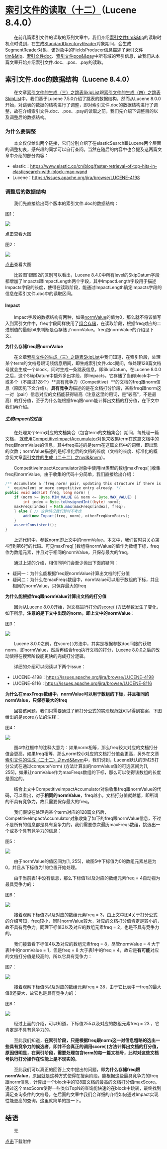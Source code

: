 # [索引文件的读取（十二）](https://www.amazingkoala.com.cn/Lucene/Search/)（Lucene 8.4.0）

&emsp;&emsp;在前几篇索引文件的读取的系列文章中，我们介绍[索引文件tim&&tip](https://www.amazingkoala.com.cn/Lucene/suoyinwenjian/2019/0401/43.html)的读取时机点时说到，在生成[StandardDirectoryReader](https://www.amazingkoala.com.cn/Lucene/Index/2019/0916/93.html)对象期间，会生成[SegmentReader](https://www.amazingkoala.com.cn/Lucene/Index/2019/1014/99.html)对象，该对象中的FieldsProducer信息描述了[索引文件tim&&tip](https://www.amazingkoala.com.cn/Lucene/suoyinwenjian/2019/0401/43.html)、[索引文件doc](https://www.amazingkoala.com.cn/Lucene/suoyinwenjian/2019/0324/42.html)、[索引文件pos&&pay](https://www.amazingkoala.com.cn/Lucene/suoyinwenjian/2019/0324/41.html)中所有域的索引信息，故我们从本篇文章开始介绍索引文件.doc、.pos、.pay的读取。

## 索引文件.doc的数据结构（Lucene 8.4.0）

&emsp;&emsp;在文章[索引文件的生成（三）之跳表SkipList](https://www.amazingkoala.com.cn/Lucene/Index/2020/0103/123.html)跟[索引文件的生成（四）之跳表SkipList](https://www.amazingkoala.com.cn/Lucene/Index/2020/0106/124.html)中，我们基于Lucene 7.5.0介绍了跳表的数据结构，然而从Lucene 8.0.0开始，对跳表的数据的结构进行了调整，即对索引文件.doc的数据结构进行了调整，故在介绍索引文件.doc、.pos、.pay的读取之前，我们先介绍下调整目的以及调整后的数据结构。

### 为什么要调整

&emsp;&emsp;本文仅仅给出两个链接，它们分别介绍了在elasticSearch跟Lucene两个层面的调整初衷，感兴趣的同学可以自行查阅。当然在随后的内容中也会提及这两篇文章中介绍的部分内容：

- elastic：https://www.elastic.co/cn/blog/faster-retrieval-of-top-hits-in-elasticsearch-with-block-max-wand
- Lucene：https://issues.apache.org/jira/browse/LUCENE-4198

### 调整后的数据结构

&emsp;&emsp;我们先直接给出两个版本的索引文件.doc的数据结构：

图1：

<img src="索引文件的读取（十二）-image/1.png">

[点击]()查看大图

图2：

<img src="索引文件的读取（十二）-image/2.png">

[点击]()查看大图

&emsp;&emsp;比较图1跟图2的区别可以看出，Lucene 8.4.0中所有level的SkipDatum字段都增加了Impacts跟ImpactLength两个字段，其中ImpactLength字段用于描述Impacts字段的长度，使得在读取阶段，能通过ImpactLength确定Impacts字段的信息在索引文件.doc中的读取区间。

#### Impact

&emsp;&emsp;Impact字段的数据结构有两种，如果[normValue](https://www.amazingkoala.com.cn/Lucene/Index/2020/0828/164.html)的值为0，那么就不将该值写入到索引文件中，freq字段同样使用了[组合存储](https://www.amazingkoala.com.cn/Lucene/Index/2019/0222/36.html)，在读取阶段，根据freq对应的二进制值的最低bit来判断是否存储了normValue。freq跟normValue的介绍见下文。

**为什么存储freq跟normValue**

&emsp;&emsp;在文章[索引文件的生成（三）之跳表SkipList](https://www.amazingkoala.com.cn/Lucene/Index/2020/0103/123.html)中我们知道，在索引阶段，处理某个term的文档号跟词频信息期间，即生成索引文件.doc期间，每处理128篇文档号就会生成一个block，同时生成一条跳表信息，即SkipDatum，在Lucene 8.0.0之后，这个SkipDatum中额外多出字段，即Impacts，它存储了当前block中一个或多个（不超过128个）**具有竞争力（Competitive）**的文档的freq跟norm信息（原因见下文介绍）。**具有竞争力**描述的是在文档打分阶段，某些freq跟norm这一对（pair）信息对应的文档能获得较高（注意这里的用词，是"较高"，不是最高）的打分值，至于为什么能根据freq跟norm能计算出文档的打分值，在下文中我们再介绍。

##### 生成Impact的过程

&emsp;&emsp;在处理某个term对应的文档集合（包含term的文档集合）期间，每处理一篇文档， 就使用[CompetitiveImpactAccumulator](https://github.com/LuXugang/Lucene-7.5.0/blob/master/solr-8.4.0/lucene/core/src/java/org/apache/lucene/codecs/CompetitiveImpactAccumulator.java)对象来收集term在这篇文档中的freq跟normValue的信息，其中freq描述的是term在这篇文档中的词频，即出现的次数；normValue描述的是标准化后的文档的长度（文档的长度、标准化的概念见文章[索引文件的生成（二十二）之nvd&&nvm](https://www.amazingkoala.com.cn/Lucene/Index/2020/0828/164.html)）。

&emsp;&emsp;CompetitiveImpactAccumulator对象中使用int类型的数组maxFreqs[ ]收集freq和normValue，由于收集的代码十分简单，我们直接给出介绍：

```java
/** Accumulate a (freq,norm) pair, updating this structure if there is no
 *  equivalent or more competitive entry already. */
public void add(int freq, long norm) {
    if (norm >= Byte.MIN_VALUE && norm <= Byte.MAX_VALUE) {
        int index = Byte.toUnsignedInt((byte) norm);
    maxFreqs[index] = Math.max(maxFreqs[index], freq); 
    } else { // 这种情况我们暂时不考虑
        add(new Impact(freq, norm), otherFreqNormPairs);
    }
    assertConsistent();
}
```

&emsp;&emsp;上述代码中，参数norm即上文中的normValue。本文中，我们暂时只关心第4行到第6行的代码。可见maxFreq[ ]数组将normValue的值作为数组下标，freq作为数组元素，并且对于相同的normValue，只保存最大的freq。

&emsp;&emsp;通过上述的介绍，相信同学们会至少抛出下面的疑问：

- 疑问一：为什么能根据freq跟normValue计算出文档的打分值
- 疑问二：为什么在maxFreqs数组中，normValue可以用于数组的下标，并且相同的normValue，只保存最大的freq

**为什么能根据freq跟normValue计算出文档的打分值**

&emsp;&emsp;因为从Lucene 8.0.0开始，对文档进行打分的[score( )](https://github.com/LuXugang/Lucene-7.5.0/blob/master/solr-8.4.0/lucene/core/src/java/org/apache/lucene/search/similarities/Similarity.java)方法参数发生了变化，如下所示，**注意的是下文中出现的norm，即上文中的normValue**：

图3：

<img src="索引文件的读取（十二）-image/3.png">

&emsp;&emsp;Lucene 8.0.0之前，在score( )方法中，其实是根据参数doc间接的获取norm，即normValue，然后再结合freq执行文档的打分，Lucene 8.0.0之后的改动使得在搜索阶段能更快的完成打分逻辑。

&emsp;&emsp;详细的介绍可以阅读以下两个issue：

- LUCENE-4198：https://issues.apache.org/jira/browse/LUCENE-4198
- LUCENE-8116：https://issues.apache.org/jira/browse/LUCENE-8116

**为什么在maxFreqs数组中，normValue可以用于数组的下标，并且相同的normValue，只保存最大的freq**

&emsp;&emsp;回答该问题，我们只需要通过了解打分公式的实现规范就可以得到答案，下图给出的是score方法的注释：

图4：

<img src="索引文件的读取（十二）-image/4.png">

&emsp;&emsp;图4中红框中的注释大意为：如果norm相等，那么freq较大对应的文档打分值会更高，如果freq相等，那么norm较小对应的文档打分值会更高，另外在文章[索引文件的生成（二十二）之nvd&&nvm](https://www.amazingkoala.com.cn/Lucene/Index/2020/0828/164.html)中，我们说到，Lucene默认的BM25打分公式在通过computeNorm( )方法计算出的normValue值的可选区间为[1, 255]，如果让normValue作为maxFreqs数组的下标，那么可以使得该数组的长度是固定的。

&emsp;&emsp;结合上文中CompetitiveImpactAccumulator对象收集freq跟normValue的代码，可以看出，对于**相同的normValue**，freq越小，文档打分值就越低，即所谓的不具有竞争力，故只需要保存最大的freq。

&emsp;&emsp;我们假设在处理完某个term对应的128篇文档后，CompetitiveImpactAccumulator对象收集了如下的freq跟normValue信息，不过不是所有的信息都是具有竞争力的，我们需要依次遍历maxFreqs数组，挑选出一个或多个具有竞争力的信息：

图5：

<img src="索引文件的读取（十二）-image/5.png">

&emsp;&emsp;由于normValue的值区间为[1, 255]，故图5中下标值为0的数组元素总是为0，并且从下标值为1的位置开始处理。

&emsp;&emsp;由于当前表1中没有信息，那么下标值1以及对应的数组元素freq = 4自动视为最具竞争力的：

图6：

<img src="索引文件的读取（十二）-image/6.png">

&emsp;&emsp;接着观察下标值2以及对应的数组元素freq = 3，由上文中图4关于打分公式的介绍可知，freq较小，同时normValue较大，对应的文档打分值肯定是较小的，故不具有竞争力。同理下标值3以及对应的数组元素freq = 2，也是不具有竞争力的。

&emsp;&emsp;我们接着看下标值4以及对应的数组元素freq = 8，尽管normValue = 4 大于表1中的normValue = 1，但是freq = 8 大于表1中的freq = 4，故它是**有可能**对应的文档打分值是较高的，所以它具有竞争力：

图7：

<img src="索引文件的读取（十二）-image/7.png">

&emsp;&emsp;接着观察下标值5以及对应的数组元素freq = 28，由于它比表中一freq的最大值8还要大，故它也是具有竞争力的：

图8：

<img src="索引文件的读取（十二）-image/8.png">

&emsp;&emsp;经过上面的介绍，可以知道，下标值255以及对应的数组元素freq = 23 ，它肯定是不具有竞争力的。

&emsp;&emsp;至此我们知道，**在索引阶段，只是根据freq跟norm这一对信息粗略的选出一些具有竞争力的候选者，即并不会真正的调用score( )方法计算出文档的打分值，原因很明显，在索引阶段，需要处理包含term的每一篇文档号，此时对这些文档号执行打分操作在性能上是不现实的**。

&emsp;&emsp;至此我们可以真正的回答上文中提出的问题，即**为什么存储freq跟normValue**，原因就是这种方式使得在搜索阶段，能根据这些最具竞争力的freq跟norm信息，计算出一个block中的128篇文档的最高的文档打分值maxScore。通过这个maxScore使得一些类似TopN的查询能快速的在block中跳转，最终找到满足查询条件的文档号。在后面的文章中我们会详细的介绍如何通过Impact实现性能更高的查询，这里就简单的提一下。

## 结语

&emsp;&emsp;无

[点击](http://www.amazingkoala.com.cn/attachment/Lucene/Search/索引文件的读取（十二）/索引文件的读取（十二）.zip)下载附件





